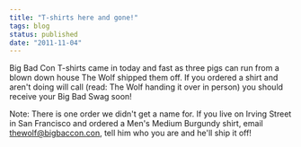 ```yaml
---
title: "T-shirts here and gone!"
tags: blog
status: published
date: "2011-11-04"
---
```


Big Bad Con T-shirts came in today and fast as three pigs can run from a blown down house The Wolf shipped them off. If you ordered a shirt and aren't doing will call (read: The Wolf handing it over in person) you should receive your Big Bad Swag soon!

Note: There is one order we didn't get a name for. If you live on Irving Street in San Francisco and ordered a Men's Medium Burgundy shirt, email thewolf@bigbaccon.con, tell him who you are and he'll ship it off!
